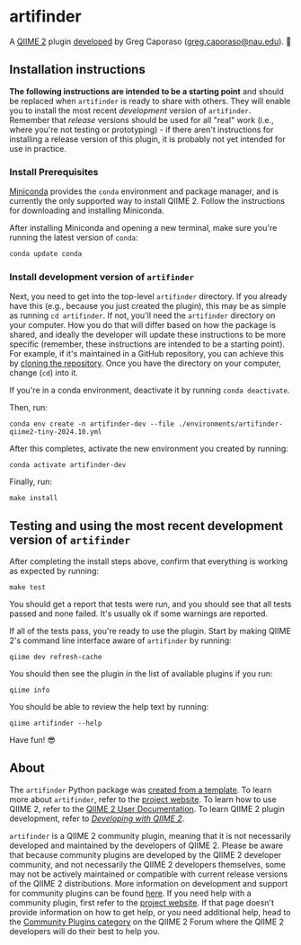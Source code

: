 # artifinder

A [QIIME 2](https://qiime2.org) plugin [developed](https://develop.qiime2.org) by Greg Caporaso (greg.caporaso@nau.edu). 🔌

## Installation instructions

**The following instructions are intended to be a starting point** and should be replaced when `artifinder` is ready to share with others.
They will enable you to install the most recent *development* version of `artifinder`.
Remember that *release* versions should be used for all "real" work (i.e., where you're not testing or prototyping) - if there aren't instructions for installing a release version of this plugin, it is probably not yet intended for use in practice.

### Install Prerequisites

[Miniconda](https://conda.io/miniconda.html) provides the `conda` environment and package manager, and is currently the only supported way to install QIIME 2.
Follow the instructions for downloading and installing Miniconda.

After installing Miniconda and opening a new terminal, make sure you're running the latest version of `conda`:

```bash
conda update conda
```

###  Install development version of `artifinder`

Next, you need to get into the top-level `artifinder` directory.
If you already have this (e.g., because you just created the plugin), this may be as simple as running `cd artifinder`.
If not, you'll need the `artifinder` directory on your computer.
How you do that will differ based on how the package is shared, and ideally the developer will update these instructions to be more specific (remember, these instructions are intended to be a starting point).
For example, if it's maintained in a GitHub repository, you can achieve this by [cloning the repository](https://docs.github.com/en/repositories/creating-and-managing-repositories/cloning-a-repository).
Once you have the directory on your computer, change (`cd`) into it.

If you're in a conda environment, deactivate it by running `conda deactivate`.


Then, run:

```shell
conda env create -n artifinder-dev --file ./environments/artifinder-qiime2-tiny-2024.10.yml
```

After this completes, activate the new environment you created by running:

```shell
conda activate artifinder-dev
```

Finally, run:

```shell
make install
```

## Testing and using the most recent development version of `artifinder`

After completing the install steps above, confirm that everything is working as expected by running:

```shell
make test
```

You should get a report that tests were run, and you should see that all tests passed and none failed.
It's usually ok if some warnings are reported.

If all of the tests pass, you're ready to use the plugin.
Start by making QIIME 2's command line interface aware of `artifinder` by running:

```shell
qiime dev refresh-cache
```

You should then see the plugin in the list of available plugins if you run:

```shell
qiime info
```

You should be able to review the help text by running:

```shell
qiime artifinder --help
```

Have fun! 😎

## About

The `artifinder` Python package was [created from a template](https://develop.qiime2.org/en/latest/plugins/tutorials/create-from-template.html).
To learn more about `artifinder`, refer to the [project website](https://cap-lab.bio).
To learn how to use QIIME 2, refer to the [QIIME 2 User Documentation](https://docs.qiime2.org).
To learn QIIME 2 plugin development, refer to [*Developing with QIIME 2*](https://develop.qiime2.org).

`artifinder` is a QIIME 2 community plugin, meaning that it is not necessarily developed and maintained by the developers of QIIME 2.
Please be aware that because community plugins are developed by the QIIME 2 developer community, and not necessarily the QIIME 2 developers themselves, some may not be actively maintained or compatible with current release versions of the QIIME 2 distributions.
More information on development and support for community plugins can be found [here](https://library.qiime2.org).
If you need help with a community plugin, first refer to the [project website](https://cap-lab.bio).
If that page doesn't provide information on how to get help, or you need additional help, head to the [Community Plugins category](https://forum.qiime2.org/c/community-contributions/community-plugins/14) on the QIIME 2 Forum where the QIIME 2 developers will do their best to help you.
